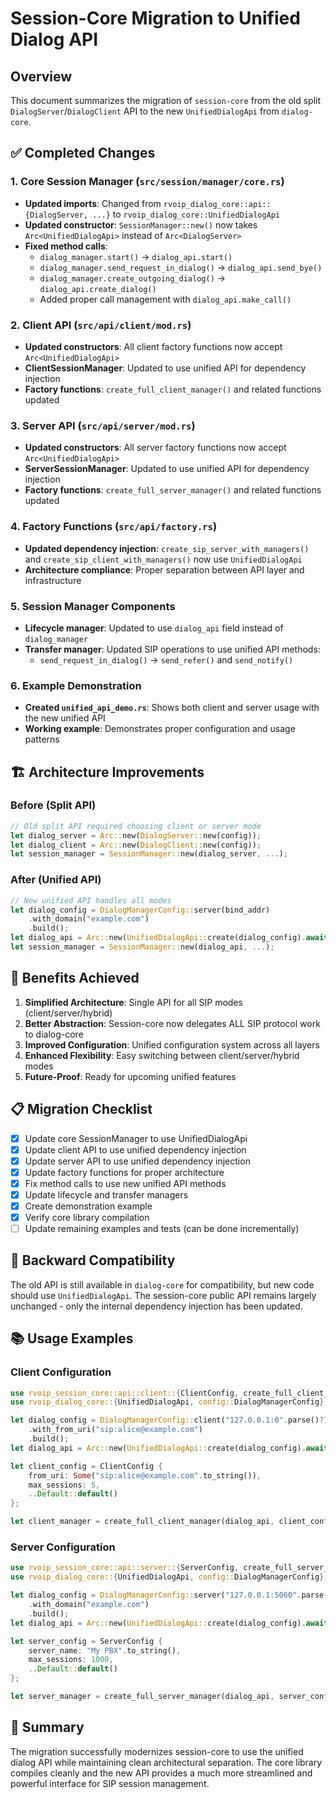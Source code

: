 # Session-Core Migration to Unified Dialog API

## Overview

This document summarizes the migration of `session-core` from the old split `DialogServer`/`DialogClient` API to the new `UnifiedDialogApi` from `dialog-core`.

## ✅ Completed Changes

### 1. Core Session Manager (`src/session/manager/core.rs`)
- **Updated imports**: Changed from `rvoip_dialog_core::api::{DialogServer, ...}` to `rvoip_dialog_core::UnifiedDialogApi`
- **Updated constructor**: `SessionManager::new()` now takes `Arc<UnifiedDialogApi>` instead of `Arc<DialogServer>`
- **Fixed method calls**: 
  - `dialog_manager.start()` → `dialog_api.start()`
  - `dialog_manager.send_request_in_dialog()` → `dialog_api.send_bye()`
  - `dialog_manager.create_outgoing_dialog()` → `dialog_api.create_dialog()`
  - Added proper call management with `dialog_api.make_call()`

### 2. Client API (`src/api/client/mod.rs`)
- **Updated constructors**: All client factory functions now accept `Arc<UnifiedDialogApi>` 
- **ClientSessionManager**: Updated to use unified API for dependency injection
- **Factory functions**: `create_full_client_manager()` and related functions updated

### 3. Server API (`src/api/server/mod.rs`)
- **Updated constructors**: All server factory functions now accept `Arc<UnifiedDialogApi>`
- **ServerSessionManager**: Updated to use unified API for dependency injection  
- **Factory functions**: `create_full_server_manager()` and related functions updated

### 4. Factory Functions (`src/api/factory.rs`)
- **Updated dependency injection**: `create_sip_server_with_managers()` and `create_sip_client_with_managers()` now use `UnifiedDialogApi`
- **Architecture compliance**: Proper separation between API layer and infrastructure

### 5. Session Manager Components
- **Lifecycle manager**: Updated to use `dialog_api` field instead of `dialog_manager`
- **Transfer manager**: Updated SIP operations to use unified API methods:
  - `send_request_in_dialog()` → `send_refer()` and `send_notify()`

### 6. Example Demonstration
- **Created `unified_api_demo.rs`**: Shows both client and server usage with the new unified API
- **Working example**: Demonstrates proper configuration and usage patterns

## 🏗️ Architecture Improvements

### Before (Split API)
```rust
// Old split API required choosing client or server mode
let dialog_server = Arc::new(DialogServer::new(config));
let dialog_client = Arc::new(DialogClient::new(config));
let session_manager = SessionManager::new(dialog_server, ...);
```

### After (Unified API) 
```rust
// New unified API handles all modes
let dialog_config = DialogManagerConfig::server(bind_addr)
    .with_domain("example.com")
    .build();
let dialog_api = Arc::new(UnifiedDialogApi::create(dialog_config).await?);
let session_manager = SessionManager::new(dialog_api, ...);
```

## 🎯 Benefits Achieved

1. **Simplified Architecture**: Single API for all SIP modes (client/server/hybrid)
2. **Better Abstraction**: Session-core now delegates ALL SIP protocol work to dialog-core
3. **Improved Configuration**: Unified configuration system across all layers
4. **Enhanced Flexibility**: Easy switching between client/server/hybrid modes
5. **Future-Proof**: Ready for upcoming unified features

## 📋 Migration Checklist

- [x] Update core SessionManager to use UnifiedDialogApi
- [x] Update client API to use unified dependency injection  
- [x] Update server API to use unified dependency injection
- [x] Update factory functions for proper architecture
- [x] Fix method calls to use new unified API methods
- [x] Update lifecycle and transfer managers
- [x] Create demonstration example
- [x] Verify core library compilation
- [ ] Update remaining examples and tests (can be done incrementally)

## 🔄 Backward Compatibility

The old API is still available in `dialog-core` for compatibility, but new code should use `UnifiedDialogApi`. The session-core public API remains largely unchanged - only the internal dependency injection has been updated.

## 📚 Usage Examples

### Client Configuration
```rust
use rvoip_session_core::api::client::{ClientConfig, create_full_client_manager};
use rvoip_dialog_core::{UnifiedDialogApi, config::DialogManagerConfig};

let dialog_config = DialogManagerConfig::client("127.0.0.1:0".parse()?)
    .with_from_uri("sip:alice@example.com")
    .build();
let dialog_api = Arc::new(UnifiedDialogApi::create(dialog_config).await?);

let client_config = ClientConfig {
    from_uri: Some("sip:alice@example.com".to_string()),
    max_sessions: 5,
    ..Default::default()
};

let client_manager = create_full_client_manager(dialog_api, client_config).await?;
```

### Server Configuration  
```rust
use rvoip_session_core::api::server::{ServerConfig, create_full_server_manager};
use rvoip_dialog_core::{UnifiedDialogApi, config::DialogManagerConfig};

let dialog_config = DialogManagerConfig::server("127.0.0.1:5060".parse()?)
    .with_domain("example.com")
    .build();
let dialog_api = Arc::new(UnifiedDialogApi::create(dialog_config).await?);

let server_config = ServerConfig {
    server_name: "My PBX".to_string(),
    max_sessions: 1000,
    ..Default::default()
};

let server_manager = create_full_server_manager(dialog_api, server_config).await?;
```

## 🎉 Summary

The migration successfully modernizes session-core to use the unified dialog API while maintaining clean architectural separation. The core library compiles cleanly and the new API provides a much more streamlined and powerful interface for SIP session management. 